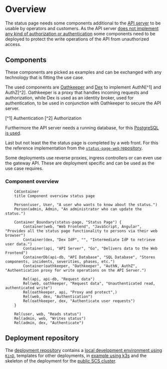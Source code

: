 # Overview

The status page needs some components additional to the [API server](https://github.com/SovereignCloudStack/status-page-api) to be usable by operators and customers. As the API server [does not implement any kind of authorization or authentication](https://github.com/SovereignCloudStack/standards/blob/main/Standards/scs-0402-v1-status-page-openapi-spec-decision.md#authentication-and-authorization) some components need to be deployed to protect the write operations of the API from unauthorized access.

## Components

These components are picked as examples and can be exchanged with any technology that is fitting the use case.

The used components are [Oathkeeper](https://www.ory.sh/docs/oathkeeper) and [Dex](https://dexidp.io/) to implement AuthN[^1] and AuthZ[^2]. Oathkeeper is a proxy that handles incoming requests and authorization, while Dex is used as an identity broker, used for authentication, to be used in conjunction with Oathkeeper to secure the API server.

[^1] Authentication
[^2] Authorization

Furthermore the API server needs a running database, for this [PostgreSQL is used](https://github.com/SovereignCloudStack/standards/blob/main/Standards/scs-0401-v1-status-page-reference-implementation-decision.md#database).

Last but not least the the status page is completed by a web front. For this the reference implementation from the [`status-page-web` repository](https://github.com/SovereignCloudStack/status-page-web).

Some deployments use reverse proxies, ingress controllers or can even use the gateway API. These are deployment specific and can be used as the use case requires.

### Component overview

```mermaid
    C4Container
    title Component overview status page

    Person(user, User, "A user who wants to know about the status.")
    Person(admin, Admin, "An administrator who can update the status.")

    Container_Boundary(status-page, "Status Page") {
        Container(web, "Web Frontend", "JavaScript, Angular", "Provides all the status page functionality to persons via their web browser")
        Container(dex, "Dex IdP", "", "Intermediate IdP to retrieve user data.")
        Container(api, "API Server", "Go", "Delivers data to the Web Frontend")
        ContainerDb(api-db, "API Database", "SQL Database", "Stores components, incidents, severities, phases, etc.")
        Container(oathkeeper, "Oathkeeper", "AuthN, AuthZ", "Authentication proxy for write operations on the API Server.")

        Rel(api, api-db, "Request data")
        Rel(web, oathkeeper, "Request data", "Unauthenticated read, authenticated write")
        Rel(oathkeeper, api, "Proxy and protect",)
        Rel(web, dex, "Authentication")
        Rel(oathkeeper, dex, "Authenticate user requests")
    }

    Rel(user, web, "Reads status")
    Rel(admin, web, "Writes status")
    Rel(admin, dex, "Authenticate")
```

## Deployment repository

The [deployment repository](https://github.com/SovereignCloudStack/status-page-deployment) contains a [local development environment using `KinD`](./kind.md), templates for other deployments, in [example using k3s](./k3s.md) and the skeleton of the deployment for the [public SCS cluster](./scs-public.md).
